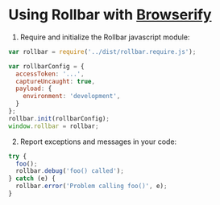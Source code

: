 # Using Rollbar with [Browserify](http://browserify.org/)

1. Require and initialize the Rollbar javascript module:
```js
var rollbar = require('../dist/rollbar.require.js');

var rollbarConfig = {
  accessToken: '...',
  captureUncaught: true,
  payload: {
    environment: 'development',
  }
};
rollbar.init(rollbarConfig);
window.rollbar = rollbar;
```
2. Report exceptions and messages in your code:
```js
try {
  foo();
  rollbar.debug('foo() called');
} catch (e) {
  rollbar.error('Problem calling foo()', e);
}
```
